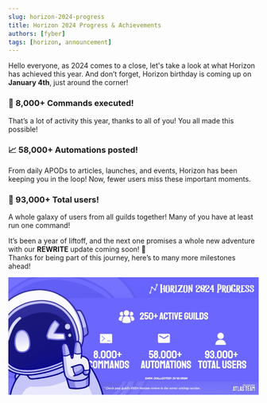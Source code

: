 ```yaml
---
slug: horizon-2024-progress
title: Horizon 2024 Progress & Achievements
authors: [fyber]
tags: [horizon, announcement]
---
```


Hello everyone, as 2024 comes to a close, let's take a look at what Horizon has achieved this year. <!-- truncate --> And don’t forget, Horizon birthday is coming up on **January 4th**, just around the corner!

### **:tada:  8,000+ Commands executed!** 
That’s a lot of activity this year, thanks to all of you! You all made this possible!

### **📈  58,000+ Automations posted!** 
From daily APODs to articles, launches, and events, Horizon has been keeping you in the loop! Now, fewer users miss these important moments.

### **:loudspeaker: 93,000+ Total users!** 
A whole galaxy of users from all guilds together! Many of you have at least run one command!

It’s been a year of liftoff, and the next one promises a whole new adventure with our **REWRITE** update coming soon! :rocket:  
Thanks for being part of this journey, here’s to many more milestones ahead!

![stats-image](https://github.com/atlasfyber/atlas-images/blob/main/hrz_2024progress_atlas.jpg?raw=true)

